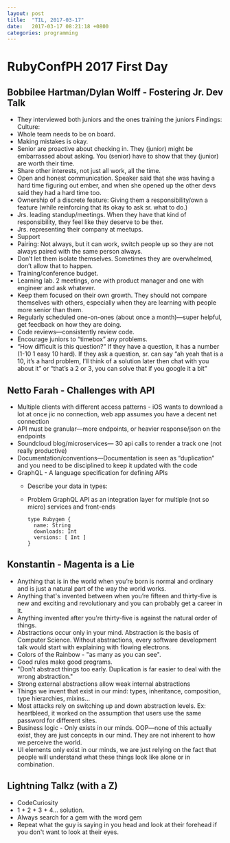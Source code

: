 ```yaml
---
layout: post
title:  "TIL, 2017-03-17"
date:   2017-03-17 08:21:18 +0800
categories: programming
---
```


# RubyConfPH 2017 First Day

## Bobbilee Hartman/Dylan Wolff - Fostering Jr. Dev Talk

- They interviewed both juniors and the ones training the juniors
Findings:
Culture:
- Whole team needs to be on board.
- Making mistakes is okay.
- Senior are proactive about checking in. They (junior) might be embarrassed about asking. You (senior) have to show that they (junior) are worth their time.
- Share other interests, not just all work, all the time.
- Open and honest communication. Speaker said that she was having a hard time figuring out ember, and when she opened up the other devs said they had a hard time too.
- Ownership of a discrete feature: Giving them a responsibility/own a feature (while reinforcing that its okay to ask sr. what to do.)
- Jrs. leading standup/meetings. When they have that kind of responsibility, they feel like they deserve to be ther.
- Jrs. representing their company at meetups.
- Support
- Pairing: Not always, but it can work, switch people up so they are not always paired with the same person always.
- Don’t let them isolate themselves. Sometimes they are overwhelmed, don’t allow that to happen.
- Training/conference budget.
- Learning lab. 2 meetings, one with product manager and one with engineer and ask whatever.
- Keep them focused on their own growth. They should not compare themselves with others, especially when they are learning with people more senior than them.
- Regularly scheduled one-on-ones (about once a month)—super helpful, get feedback on how they are doing.
- Code reviews—consistently review code.
- Encourage juniors to “timebox” any problems.
- “How difficult is this question?” If they have a question, it has a number (1-10 1 easy 10 hard). If they ask a question, sr. can say “ah yeah that is a 10, it’s a hard problem, I’ll think of a solution later then chat with you about it” or “that’s a 2 or 3, you can solve that if you google it a bit”

## Netto Farah - Challenges with API

- Multiple clients with different access patterns - iOS wants to download a lot at once jic no connection, web app assumes you have a decent net connection
- API must be granular—more endpoints, or heavier response/json on the endpoints
- Soundcloud blog/microservices— 30 api calls to render a track one (not really productive)
- Documentation/conventions—Documentation is seen as “duplication” and you need to be disciplined to keep it updated with the code
- GraphQL - A language specification for defining APIs
  - Describe your data in types:
  - Problem GraphQL API as an integration layer for multiple (not so micro) services and front-ends

        type Rubygem {
          name: String
          downloads: Int
          versions: [ Int ]
        }

## Konstantin - Magenta is a Lie

- Anything that is in the world when you’re born is normal and ordinary and is just a natural part of the way the world works.
- Anything that's invented between when you’re fifteen and thirty-five is new and exciting and revolutionary and you can probably get a career in it.
- Anything invented after you're thirty-five is against the natural order of things.
- Abstractions occur only in your mind. Abstraction is the basis of Computer Science. Without abstractions, every software development talk would start with explaining with flowing electrons.
- Colors of the Rainbow - "as many as you can see".
- Good rules make good programs.
- "Don’t abstract things too early. Duplication is far easier to deal with the wrong abstraction."
- Strong external abstractions allow weak internal abstractions
- Things we invent that exist in our mind: types, inheritance, composition, type hierarchies, mixins...
- Most attacks rely on switching up and down abstraction levels. Ex: heartbleed, it worked on the assumption that users use the same password for different sites.
- Business logic - Only exists in our minds. OOP—none of this actually exist, they are just concepts in our mind. They are not inherent to how we perceive the world.
- UI elements only exist in our minds, we are just relying on the fact that people will understand what these things look like alone or in combination.

## Lightning Talkz (with a Z)

- CodeCuriosity
- 1 + 2 + 3 + 4... solution.
- Always search for a gem with the word gem
- Repeat what the guy is saying in you head and look at their forehead if you don't want to look at their eyes.
